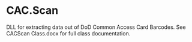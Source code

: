 # CAC.Scan

DLL for extracting data out of DoD Common Access Card Barcodes.  See CACScan Class.docx for full class documentation.
